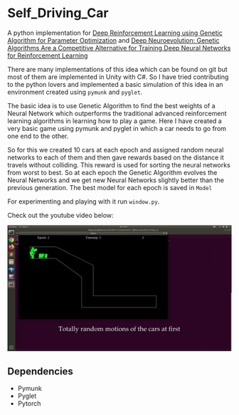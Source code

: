 # Self_Driving_Car
A python implementation for [Deep Reinforcement Learning using Genetic Algorithm for Parameter Optimization](https://arxiv.org/pdf/1905.04100.pdf) and [Deep Neuroevolution: Genetic Algorithms Are a Competitive Alternative for Training Deep Neural Networks for Reinforcement Learning](https://arxiv.org/abs/1712.06567)

There are many implementations of this idea which can be found on git but most of them are implemented in Unity with C#. So I have tried contributing to the python lovers and implemented a basic simulation of this idea in an environment created using `pymunk` and `pyglet`. 

The basic idea is to use Genetic Algorithm to find the best weights of a Neural Network which outperforms the traditional advanced reinforcement learning algorithms in learning how to play a game. Here I have created a very basic game using pymunk and pyglet in which a car needs to go from one end to the other.

So for this we created 10 cars at each epoch and assigned random neural networks to each of them and then gave rewards based on the distance it travels without colliding. This reward is used for sorting the neural networks from worst to best. So at each epoch the Genetic Algorithm evolves the Neural Networks and we get new Neural Networks slightly better than the previous generation. The best model for each epoch is saved in `Model`

For experimenting and playing with it run `window.py`.

Check out the youtube video below:

[![Self_Driving_Car](https://github.com/Bibyutatsu/Self_Driving_Car/blob/master/Assets/Thumbnail.png)](https://youtu.be/2I3c24-mOZI
)

## Dependencies
- Pymunk
- Pyglet
- Pytorch
